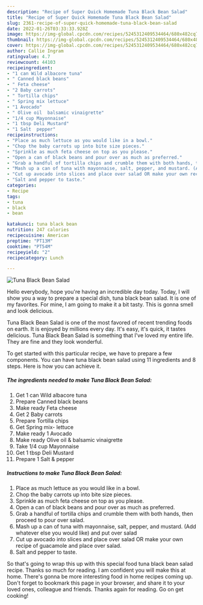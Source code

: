 ```yaml
---
description: "Recipe of Super Quick Homemade Tuna Black Bean Salad"
title: "Recipe of Super Quick Homemade Tuna Black Bean Salad"
slug: 2361-recipe-of-super-quick-homemade-tuna-black-bean-salad
date: 2022-01-26T03:33:33.928Z
image: https://img-global.cpcdn.com/recipes/5245312409534464/680x482cq70/tuna-black-bean-salad-recipe-main-photo.jpg
thumbnail: https://img-global.cpcdn.com/recipes/5245312409534464/680x482cq70/tuna-black-bean-salad-recipe-main-photo.jpg
cover: https://img-global.cpcdn.com/recipes/5245312409534464/680x482cq70/tuna-black-bean-salad-recipe-main-photo.jpg
author: Callie Ingram
ratingvalue: 4.7
reviewcount: 44103
recipeingredient:
- "1 can Wild albacore tuna"
- " Canned black beans"
- " Feta cheese"
- "2 Baby carrots"
- " Tortilla chips"
- " Spring mix lettuce"
- "1 Avocado"
- " Olive oil  balsamic vinaigrette"
- "1/4 cup Mayonnaise"
- "1 tbsp Deli Mustard"
- "1 Salt  pepper"
recipeinstructions:
- "Place as much lettuce as you would like in a bowl."
- "Chop the baby carrots up into bite size pieces."
- "Sprinkle as much feta cheese on top as you please."
- "Open a can of black beans and pour over as much as preferred."
- "Grab a handful of tortilla chips and crumble them with both hands, then proceed to pour over salad."
- "Mash up a can of tuna with mayonnaise, salt, pepper, and mustard. (Add whatever else you would like) and put over salad"
- "Cut up avocado into slices and place over salad OR make your own recipe of guacamole and place over salad."
- "Salt and pepper to taste."
categories:
- Recipe
tags:
- tuna
- black
- bean

katakunci: tuna black bean 
nutrition: 247 calories
recipecuisine: American
preptime: "PT13M"
cooktime: "PT54M"
recipeyield: "2"
recipecategory: Lunch

---
```



![Tuna Black Bean Salad](https://img-global.cpcdn.com/recipes/5245312409534464/680x482cq70/tuna-black-bean-salad-recipe-main-photo.jpg)

Hello everybody, hope you're having an incredible day today. Today, I will show you a way to prepare a special dish, tuna black bean salad. It is one of my favorites. For mine, I am going to make it a bit tasty. This is gonna smell and look delicious.

Tuna Black Bean Salad is one of the most favored of recent trending foods on earth. It is enjoyed by millions every day. It's easy, it's quick, it tastes delicious. Tuna Black Bean Salad is something that I've loved my entire life. They are fine and they look wonderful.




To get started with this particular recipe, we have to prepare a few components. You can have tuna black bean salad using 11 ingredients and 8 steps. Here is how you can achieve it.

<!--inarticleads1-->

##### The ingredients needed to make Tuna Black Bean Salad:

1. Get 1 can Wild albacore tuna
1. Prepare  Canned black beans
1. Make ready  Feta cheese
1. Get 2 Baby carrots
1. Prepare  Tortilla chips
1. Get  Spring mix- lettuce
1. Make ready 1 Avocado
1. Make ready  Olive oil &amp; balsamic vinaigrette
1. Take 1/4 cup Mayonnaise
1. Get 1 tbsp Deli Mustard
1. Prepare 1 Salt &amp; pepper




<!--inarticleads2-->

##### Instructions to make Tuna Black Bean Salad:

1. Place as much lettuce as you would like in a bowl.
1. Chop the baby carrots up into bite size pieces.
1. Sprinkle as much feta cheese on top as you please.
1. Open a can of black beans and pour over as much as preferred.
1. Grab a handful of tortilla chips and crumble them with both hands, then proceed to pour over salad.
1. Mash up a can of tuna with mayonnaise, salt, pepper, and mustard. (Add whatever else you would like) and put over salad
1. Cut up avocado into slices and place over salad OR make your own recipe of guacamole and place over salad.
1. Salt and pepper to taste.




So that's going to wrap this up with this special food tuna black bean salad recipe. Thanks so much for reading. I am confident you will make this at home. There's gonna be more interesting food in home recipes coming up. Don't forget to bookmark this page in your browser, and share it to your loved ones, colleague and friends. Thanks again for reading. Go on get cooking!

